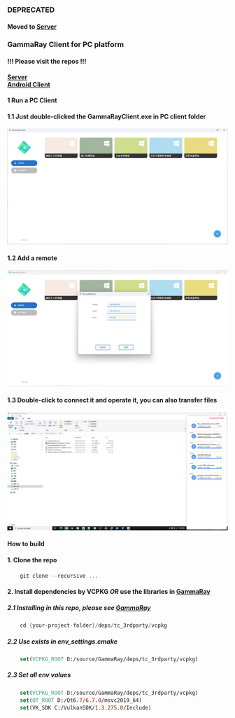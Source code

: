 ### DEPRECATED 
#### Moved to **[Server](https://github.com/RGAA-Software/GammaRay)**  

### GammaRay Client for PC platform
#### !!! Please visit the repos !!!
**[Server](https://github.com/RGAA-Software/GammaRay)**  
**[Android Client](https://github.com/RGAA-Software/GammaRayAndroid)**

#### 1 Run a PC Client
#### 1.1 Just double-clicked the GammaRayClient.exe in PC client folder
![](docs/images/client_main.png)

#### 1.2 Add a remote
![](docs/images/client_add_remote.png)

#### 1.3 Double-click to connect it and operate it, you can also transfer files
![](docs/images/client_file_transfer.png)

#### How to build
#### 1. Clone the repo
```c++
    git clone --recursive ...
```

#### 2. Install dependencies by VCPKG *OR* use the libraries in [GammaRay]()
##### 2.1 Installing in this repo, please see [GammaRay]()
```c++
    cd {your-project-folder}/deps/tc_3rdparty/vcpkg
```
##### 2.2 Use exists in env_settings.cmake
```cmake
    set(VCPKG_ROOT D:/source/GammaRay/deps/tc_3rdparty/vcpkg)
```
##### 2.3 Set all env values
```cmake
    set(VCPKG_ROOT D:/source/GammaRay/deps/tc_3rdparty/vcpkg)
    set(QT_ROOT D:/Qt6.7/6.7.0/msvc2019_64)
    set(VK_SDK C:/VulkanSDK/1.3.275.0/Include)
```
